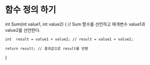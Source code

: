 # 함수 정의 하기

int Sum(int value1, int value2) { // Sum 함수를 선언하고 매개변수 value1과 value2를 선언한다.

    int  result = value1 + value2; // result = value1 + value2;

    return result; // 결과값으로 result를 반환

}
